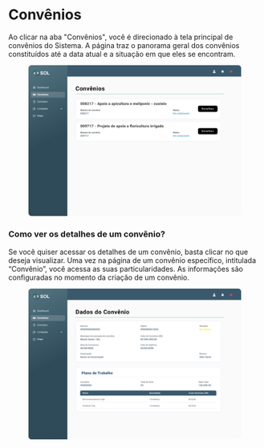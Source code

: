 # Convênios

Ao clicar na aba "Convênios", você é direcionado à tela principal de convênios do Sistema. A página traz o panorama geral dos convênios constituídos até a data atual e a situação em que eles se encontram.

<figure><img src="../../../.gitbook/assets/Convênios (1).png" alt=""><figcaption></figcaption></figure>

### Como ver os detalhes de um convênio?

Se você quiser acessar os detalhes de um convênio, basta clicar no que deseja visualizar. Uma vez na página de um convênio específico, intitulada “Convênio”, você acessa as suas particularidades. As informações são configuradas no momento da criação de um convênio.

<figure><img src="../../../.gitbook/assets/Usuários de Convênios (2).png" alt=""><figcaption></figcaption></figure>
